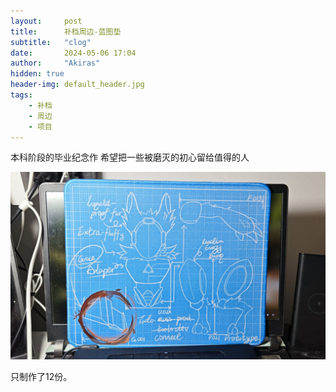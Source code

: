 ```yaml
---
layout:     post
title:      补档周边-蓝图垫
subtitle:   "clog"
date:       2024-05-06 17:04
author:     "Akiras"
hidden: true
header-img: default_header.jpg
tags: 
    - 补档 
    - 周边
    - 项目
---
```



本科阶段的毕业纪念作
希望把一些被磨灭的初心留给值得的人

![bprint_compressed](/_includes/projects/shrine/bprint_compressed.jpg)

只制作了12份。

